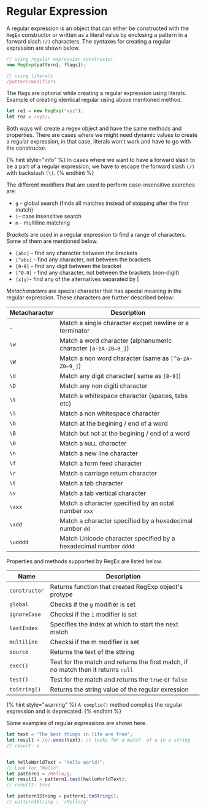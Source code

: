 # Regular Expression

A regular expression is an object that can either be constructed with the `RegEx` constructor or written as a literal value by enclosing a pattern in a forward slash `(/)` characters. The syntaxes for creating a  regular expression are shown below.&#x20;

```javascript
// using regular expression constructor
new RegExp(pattern[, flags]);

// using literals
/pattern/modifiers
```

The flags are optional while creating a regular expression using literals. Example of creating identical regular using above mentioned method.

```javascript
let re1 = new RegExp("xyz"); 
let re2 = /xyz/;
```

Both ways will create a regex object and have the same methods and properties. There are cases where we might need dynamic values to create a regular expression, in that case, literals won't work and have to go with the constructor. &#x20;

{% hint style="info" %}
In cases where we want to have a forward slash to be a part of a regular expression, we have to escape the forward slash `(/)` with backslash `(\)`.
{% endhint %}

The different modifiers that are used to  perform case-insensitive  searches are:

* `g` -  global search (finds all  matches instead of stopping after the first match)&#x20;
* `i`- case insensitive search
* `m` - multiline matching

_Brackets_ are used in a regular expression to find a range of characters. Some of them are mentioned below.

* `[abc]` - find any character between the brackets
* `[^abc]` - find any character, not between the brackets
* `[0-9]` - find any digit between the bracket
* `[^0-9]` - find any character, not between the brackets (non-digit)
* `(x|y)`- find any of the alternatives separated by |

_Metacharacters_ are special character that has special meaning in the regular expression. These characters are further described below:

| Metacharacter | Description                                                      |
| ------------- | ---------------------------------------------------------------- |
| `.`           | Match a single character excpet newline or a terminator          |
| `\w`          | Match a word character (alphanumeric character `[a-zA-Z0–9_]`)   |
| `\W`          | Match a non word character (same as `[^a-zA-Z0–9_]`)             |
| `\d`          | Match any digit character( same as `[0-9]`)                      |
| `\D`          | Match any non digiti character                                   |
| `\s`          | Match a whitespace character (spaces, tabs etc)                  |
| `\S`          | Match a non whitespace character                                 |
| `\b`          | Match at the begining / end of a word                            |
| `\B`          | Match but not at the begining / end of a word                    |
| `\0`          | Match a `NULL` character                                         |
| `\n`          | Match a new line character                                       |
| `\f`          | Match a form feed character                                      |
| `\r`          | Match a carriage return character                                |
| `\t`          | Match a tab character                                            |
| `\v`          | Match a tab vertical character                                   |
| `\xxx`        | Match a character specified by an octal number `xxx`             |
| `\xdd`        | Match a character specified by a hexadecimal number `dd`         |
| `\udddd`      | Match Unicode character specified by a hexadecimal number `dddd` |

Properties and methods supported by RegEx are listed below.

| Name           | Description                                                                        |
| -------------- | ---------------------------------------------------------------------------------- |
| `constructor`  | Returns function that created RegExp  object's protype                             |
| `global`       | Checks if the `g` modifier is set                                                  |
| `ignoreCase`   | Checksi if the `i` modifier is set                                                 |
| `lastIndex`    | Specifies the index at which to start the next match                               |
| `multiline`    | Checksi if the m modifier is set                                                   |
| `source`       | Returns the text of the sttring                                                    |
| `exec()`       | Test for the match and returns the first match, if no match then it returns `null` |
| `test()`       | Test for the match and returns the `true` or `false`                               |
| `toString()`   | Returns the string value of the regular exression                                  |

{% hint style="warning" %}
`A complie()` method complies the regular expression and is deprecated.&#x20;
{% endhint %}

Some examples of regular expressions are shown here.

```javascript
let text = "The best things in life are free";
let result = /e/.exec(text); // looks for a match  of e in a string
// result: e


let helloWorldText = "Hello world!";
// Look for "Hello"
let pattern1 = /Hello/g;
let result1 = pattern1.test(helloWorldText);
// result1: true

let pattern1String = pattern1.toString();
// pattern1String : '/Hello/g'
```

